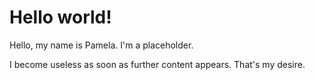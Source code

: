 # Hello world!
Hello, my name is Pamela. I'm a placeholder.

I become useless as soon as further content appears. That's my desire.
